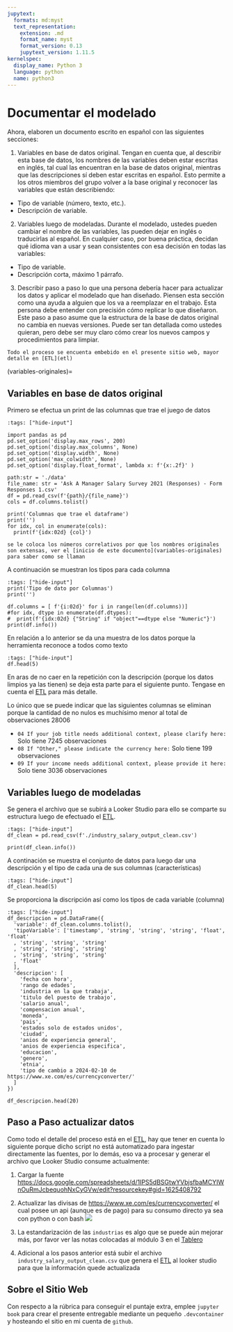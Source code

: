 ```yaml
---
jupytext:
  formats: md:myst
  text_representation:
    extension: .md
    format_name: myst
    format_version: 0.13
    jupytext_version: 1.11.5
kernelspec:
  display_name: Python 3
  language: python
  name: python3
---
```


# Documentar el modelado 

Ahora, elaboren un documento escrito en español con las siguientes secciones: 

1. Variables en base de datos original. Tengan en cuenta que, al describir esta base de datos, los nombres de las variables deben estar escritas en inglés, tal cual las encuentran en la base de datos original, mientras que las descripciones sí deben estar escritas en español. Esto permite a los otros miembros del grupo volver a la base original y reconocer las variables que están describiendo: 

- Tipo de variable (número, texto, etc.). 
- Descripción de variable.  

2. Variables luego de modeladas. Durante el modelado, ustedes pueden cambiar el nombre de las variables, las pueden dejar en inglés o traducirlas al español. En cualquier caso, por buena práctica, decidan qué idioma van a usar y sean consistentes con esa decisión en todas las variables: 

- Tipo de variable. 
- Descripción corta, máximo 1 párrafo. 

3. Describir paso a paso lo que una persona debería hacer para actualizar los datos y aplicar el modelado que han diseñado. Piensen esta sección como una ayuda a alguien que los va a reemplazar en el trabajo. Esta persona debe entender con precisión cómo replicar lo que diseñaron. Este paso a paso asume que la estructura de la base de datos original no cambia en nuevas versiones. Puede ser tan detallada como ustedes quieran, pero debe ser muy claro cómo crear los nuevos campos y procedimientos para limpiar.

```{admonition} ETL
Todo el proceso se encuenta embebido en el presente sitio web, mayor detalle en [ETL](etl)
```

(variables-originales)=
## Variables en base de datos original

Primero se efectua un print de las columnas que trae el juego de datos

```{code-cell} ipython3
:tags: ["hide-input"]

import pandas as pd
pd.set_option('display.max_rows', 200)
pd.set_option('display.max_columns', None)
pd.set_option('display.width', None)
pd.set_option('max_colwidth', None)
pd.set_option('display.float_format', lambda x: f'{x:.2f}' )

path:str = './data'
file_name: str = 'Ask A Manager Salary Survey 2021 (Responses) - Form Responses 1.csv'
df = pd.read_csv(f'{path}/{file_name}')
cols = df.columns.tolist()

print('Columnas que trae el dataframe')
print('')
for idx, col in enumerate(cols):
  print(f'{idx:02d} {col}')
```


```{hint} A las cabeceras originales (variables)
se le coloca los números correlativos por que los nombres originales son extensas, ver el [inicio de este documento](variables-originales) para saber como se llaman
```

A continuación se muestran los tipos para cada columna 

```{code-cell} ipython3
:tags: ["hide-input"]
print('Tipo de dato por Columnas')
print('')

df.columns = [ f'{i:02d}' for i in range(len(df.columns))]
#for idx, dtype in enumerate(df.dtypes):
#  print(f'{idx:02d} {"String" if "object"==dtype else "Numeric"}')
print(df.info())
```

En relación a lo anterior se da una muestra de los datos porque la herramienta reconoce a todos como texto

```{code-cell} ipython3
:tags: ["hide-input"]
df.head(5)
```

En aras de no caer en la repetición con la descripción (porque los datos limpios ya las tienen) se deja esta parte para el siguiente punto. Tengase en cuenta el [ETL](etl) para más detalle.

Lo único que se puede indicar que las siguientes columnas se eliminan porque la cantidad de no nulos es muchísimo menor al total de observaciones 28006

- `04 If your job title needs additional context, please clarify here:` Solo tiene 7245 observaciones
- `08 If "Other," please indicate the currency here:` Solo tiene 199 observaciones
- `09 If your income needs additional context, please provide it here:` Solo tiene 3036 observaciones


## Variables luego de modeladas

Se genera el archivo que se subirá a Looker Studio para ello se comparte su estructura luego de efectuado el [ETL](etl).

```{code-cell} ipython3
:tags: ["hide-input"]
df_clean = pd.read_csv(f'./industry_salary_output_clean.csv')

print(df_clean.info())
```

A continación se muestra el conjunto de datos para luego dar una descripción y el tipo de cada una de sus columnas (características)

```{code-cell} ipython3
:tags: ["hide-input"]
df_clean.head(5)
```

Se proporciona la discripción así como los tipos de cada variable (columna)

```{code-cell} ipython3
:tags: ["hide-input"]
df_descripcion = pd.DataFrame({
  'variable': df_clean.columns.tolist(),
  'tipoVariable': ['timestamp', 'string', 'string', 'string', 'float', 'float'
  , 'string', 'string', 'string'
  , 'string', 'string', 'string'
  , 'string', 'string', 'string'
  , 'float'
  ],
  'descripcion': [
    'fecha con hora',
    'rango de edades',
    'industria en la que trabaja',
    'titulo del puesto de trabajo',
    'salario anual',
    'compensacion anual',
    'moneda',
    'pais',
    'estados solo de estados unidos',
    'ciudad',
    'anios de experiencia general',
    'anios de experiencia especifica',
    'educacion',
    'genero',
    'etnia',
    'tipo de cambio a 2024-02-10 de https://www.xe.com/es/currencyconverter/'
  ]
})

df_descripcion.head(20)
```



## Paso a Paso actualizar datos

Como todo el detalle del proceso está en el [ETL](etl), hay que tener en cuenta lo siguiente porque dicho script no está automatizado para ingestar directamente las fuentes, por lo demás, eso va a procesar y generar el archivo que Looker Studio consume actualmente:

1. Cargar la fuente https://docs.google.com/spreadsheets/d/1IPS5dBSGtwYVbjsfbaMCYIWnOuRmJcbequohNxCyGVw/edit?resourcekey#gid=1625408792  

2. Actualizar las divisas de https://www.xe.com/es/currencyconverter/ el cual posee un api (aunque es de pago) para su consumo directo ya sea con python o con bash
![](https://images.ctfassets.net/izij9rskv5y1/5z5ZPZmIsy6KpExpI6kR4s/ff05a2986b702e6a937e1ea687ddfd78/xe-currency-data-api-documentation.png)

3. La estandarización de las `industrias` es algo que se puede aún mejorar más, por favor ver las notas colocadas al módulo 3 en el [Tablero](tablero)

4. Adicional a los pasos anterior está subir el archivo `industry_salary_output_clean.csv` que genera el [ETL](etl) al looker studio para que la información quede actualizada


## Sobre el Sitio Web

Con respecto a la rúbrica para conseguir el puntaje extra, emplee `jupyter book` para crear el presente entregable mediante un pequeño `.devcontainer` y hosteando el sitio en mi cuenta de `github`.
